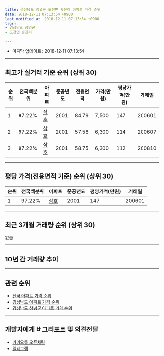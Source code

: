 ```yaml
---
title: 경상남도 창녕군 도천면 송진리 아파트 가격 순위
date: 2018-12-11 07:13:54 +0900
last_modified_at: 2018-12-11 07:13:54 +0900
tags:
- 경상남도 창녕군
- 도천면 송진리

---
```


* 마지막 업데이트 : 2018-12-11 07:13:54

---

## 최고가 실거래 기준 순위 (상위 30)


|순위|전국백분위|아파트|준공년도|전용면적|가격(만원)|평당가격(만원)|거래일|
|---|---|---|---|---|---|---|---|
|1|97.22%|[삼호](https://search.naver.com/search.naver?query=%EA%B2%BD%EC%83%81%EB%82%A8%EB%8F%84+%EC%B0%BD%EB%85%95%EA%B5%B0+%EB%8F%84%EC%B2%9C%EB%A9%B4+%EC%86%A1%EC%A7%84%EB%A6%AC+%EC%82%BC%ED%98%B8)|2001|84.79|7,500|147|200601|
|2|97.22%|[삼호](https://search.naver.com/search.naver?query=%EA%B2%BD%EC%83%81%EB%82%A8%EB%8F%84+%EC%B0%BD%EB%85%95%EA%B5%B0+%EB%8F%84%EC%B2%9C%EB%A9%B4+%EC%86%A1%EC%A7%84%EB%A6%AC+%EC%82%BC%ED%98%B8)|2001|57.58|6,300|114|200607|
|3|97.22%|[삼호](https://search.naver.com/search.naver?query=%EA%B2%BD%EC%83%81%EB%82%A8%EB%8F%84+%EC%B0%BD%EB%85%95%EA%B5%B0+%EB%8F%84%EC%B2%9C%EB%A9%B4+%EC%86%A1%EC%A7%84%EB%A6%AC+%EC%82%BC%ED%98%B8)|2001|58.75|6,300|112|200810|


---

## 평당 가격(전용면적 기준) 순위 (상위 30)


|순위|전국백분위|아파트|준공년도|평당가격(만원)|거래일|
|---|---|---|---|---|---|
|1|97.22%|[삼호](https://search.naver.com/search.naver?query=%EA%B2%BD%EC%83%81%EB%82%A8%EB%8F%84+%EC%B0%BD%EB%85%95%EA%B5%B0+%EB%8F%84%EC%B2%9C%EB%A9%B4+%EC%86%A1%EC%A7%84%EB%A6%AC+%EC%82%BC%ED%98%B8)|2001|147|200601|


---

## 최근 3개월 거래량 순위 (상위 30)

없음

---

## 10년 간 거래량 추이


<div style="width:100%;">
    <canvas id="deal_progress" height="250"></canvas>
</div>

<script>
new Chart(document.getElementById("deal_progress"), {
    type: 'line',
    data: {
        labels: ['200812','200901','200902','200903','200904','200905','200906','200907','200908','200909','200910','200911','200912','201001','201002','201003','201004','201005','201006','201007','201008','201009','201010','201011','201012','201101','201102','201103','201104','201105','201106','201107','201108','201109','201110','201111','201112','201201','201202','201203','201204','201205','201206','201207','201208','201209','201210','201211','201212','201301','201302','201303','201304','201305','201306','201307','201308','201309','201310','201311','201312','201401','201402','201403','201404','201405','201406','201407','201408','201409','201410','201411','201412','201501','201502','201503','201504','201505','201506','201507','201508','201509','201510','201511','201512','201601','201602','201603','201604','201605','201606','201607','201608','201609','201610','201611','201612','201701','201702','201703','201704','201705','201706','201707','201708','201709','201710','201711','201712','201801','201802','201803','201804','201805','201806','201807','201808','201809','201810','201811','201812'],
        datasets: [{
            label: '실거래 수',
            pointRadius: 1,
            data: [2, 0, 2, 0, 1, 2, 2, 2, 1, 1, 5, 0, 1, 2, 1, 1, 3, 2, 2, 1, 3, 0, 2, 1, 3, 4, 1, 3, 2, 5, 2, 1, 2, 1, 0, 1, 3, 2, 0, 4, 1, 1, 1, 0, 0, 3, 3, 1, 4, 0, 1, 1, 1, 3, 9, 1, 2, 0, 5, 3, 1, 5, 1, 3, 2, 4, 3, 3, 0, 0, 1, 0, 1, 1, 1, 2, 2, 1, 0, 2, 2, 2, 1, 0, 0, 3, 1, 3, 2, 2, 1, 1, 3, 3, 0, 3, 0, 3, 1, 0, 1, 0, 0, 1, 1, 1, 1, 1, 1, 0, 0, 1, 1, 0, 2, 2, 2, 1, 0, 0, 0],
            borderColor: "rgba(255, 201, 14, 1)",
            backgroundColor: "rgba(255, 201, 14, 0.5)",
            fill: true,
        }]
    },
    options: {
        responsive: true,
        title: {
            display: true,
            text: '10년간 거래량 추이'
        },
        tooltips: {
            mode: 'index',
            intersect: false,
        },
        hover: {
            mode: 'nearest',
            intersect: true
        },
        scales: {
            xAxes: [{
                display: true,
                scaleLabel: {
                    display: true,
                    labelString: '년/월'
                }
            }],
            yAxes: [{
                display: true,
                ticks: {
                    suggestedMin: 0,
                },
                scaleLabel: {
                    display: true,
                    labelString: '실거래 수'
                }
            }]
        }
    }
});

</script>


---

## 관련 순위

- [전국 아파트 가격 순위](https://inasie.github.io/apt-ranking/전국)
- [경상남도 아파트 가격 순위](https://inasie.github.io/apt-ranking/경상남도)
- [경상남도 창녕군 아파트 가격 순위](https://inasie.github.io/apt-ranking/경상남도-창녕군)


---

## 개발자에게 버그리포트 및 의견전달

- [카카오톡 오픈채팅](https://open.kakao.com/o/gLJUAP4)
- [텔레그램](https://t.me/inasie)

